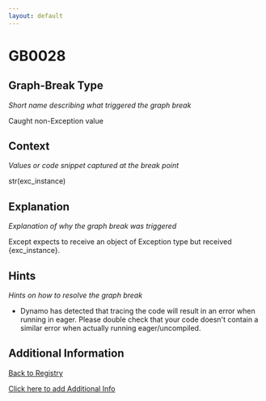 ```yaml
---
layout: default
---
```

# GB0028

## Graph-Break Type
*Short name describing what triggered the graph break*

Caught non-Exception value

## Context
*Values or code snippet captured at the break point*

str(exc_instance)

## Explanation
*Explanation of why the graph break was triggered*

Except expects to receive an object of Exception type but received {exc_instance}.

## Hints
*Hints on how to resolve the graph break*

- Dynamo has detected that tracing the code will result in an error when running in eager. Please double check that your code doesn't contain a similar error when actually running eager/uncompiled.


## Additional Information

<!-- ADDITIONAL INFORMATION START - Add custom information below this line -->

<!-- ADDITIONAL INFORMATION END -->

[Back to Registry](../index.html)

[Click here to add Additional Info](https://github.com/pytorch-labs/compile-graph-break-site/edit/main/docs/gb/gb0028.md)
